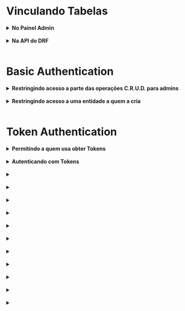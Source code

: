 # Vinculando Tabelas

<details>
<summary><strong> No Painel Admin </strong></summary>

 Não dá pra criar Marriage sem ter um Budget. No entanto, não podemos criar um Budget com antecedência e vinculá-lo ao Marriage ao criá-lo, porque o Budget também precisa obrigatoriamente de um Marriage! O painel de admin não sabe lidar com isso - e nossas requisições de API também não saberão. Vamos corrigir o problema? Altere o arquivo budget/admin.py:

```bash
# budget/admin.py

from django.contrib import admin
from .models import Vendor, Budget, Marriage


class BudgetInline(admin.StackedInline):
    model = Budget


class MarriageAdmin(admin.ModelAdmin):
    inlines = [BudgetInline]


admin.site.register(Vendor)
admin.site.register(Marriage, MarriageAdmin)
```

Colocar um modelo inline com o outro significa ser capaz de criar as duas entidades na mesma tela! Nesse caso, estamos configurando o painel de admin para que permita a criação de um Budget dentro da tela de criação de Marriage. Note que, para isso, definimos duas classes: uma herdou de admin.StackedInline e definiu um atributo model com o model a ficar inline e a outra definiu um atributo inlines, recebendo numa lista a classe anterior. Efetue as alterações e veja como tudo já funciona.

</details>
</br>

<details>
<summary><strong> Na API do DRF </strong></summary>

Você verá que estamos com o mesmo problema que vimos antes no painel de admin: até conseguimos, no corpo de uma mesma requisição, inserir dados de Marriage e Budget para criar ambos ao mesmo tempo, mas Budget insiste em dar erro se não receber o id de uma entidade de Marriage. O problema é que esse id, no momento em que fazemos a requisição, não existe, pois estamos criando as duas entidades ao mesmo tempo. Mas o serializer de Budget é categórico: sem id o modelo disparará um erro.

O que fazer?

## Configurando serializers para criar entidades com relação 1:1

Lembre-se de como o Django REST Framework funciona. O model é a nossa interface com o banco de dados, respeitando todas as suas restrições de integridade. Os viewsets, que faremos adiante, são os locais por onde as requisições vem para nossa API. Os serializers são os locais que recebem os dados, os entregam corretamente para os models e, em caso de problema, retornam erros bem formatados, tudo feito pra gente por traz dos panos.

Vendor e Budget tem os serializers que esperamos - uma contato simples e direto com o nosso modelo, sem maiores alterações, para criarmos entidades corretamente. Marriage, por outro lado, precisa ser capaz de receber uma requisição que cria duas entidades ao mesmo tempo. O problema de simplesmente fazer um serializer simples para Marriage - unindo-o com o serializer que já temos para Budget, é que os dois não conseguem funcionar ao mesmo tempo. O serializer de Budget vai disparar um erro sem um Marriage já criado para vincular à sua entidade - e sem um Budget criado, o serializer de Marriage também dispara um erro.

Não podemos simplesmente remover de BudgetSerializer a obrigação pela presença do campo marriage - caso contrário requisições de API diretamente aos endpoints de Budget dispararão erros de integridade do banco, pois precisam do id para serem criadas. A solução é criar um segundo serializer para vincular a Marriage - um sem essa restrição. Nós não iremos conectar esse serializer a nenhum Viewset, então o mundo exterior não conseguirá criar entidades inadequadas. Esse serializer será exclusivo para o vínculo com Marriage. Daí, dentro de Marriage, iremos garantir que o Budget criado junto com ele é criado corretamente. Veja como abaixo:

```bash
# budget/serializers.py


from rest_framework import serializers
from .models import Vendor, Marriage, Budget


class VendorSerializer(serializers.HyperlinkedModelSerializer):
    class Meta:
        model = Vendor
        fields = ["id", "name", "price"]


class BudgetSerializer(serializers.ModelSerializer):
    class Meta:
        model = Budget
        fields = ["id", "vendors", "marriage"]


class NestedBudgetSerializer(serializers.ModelSerializer):
    class Meta:
        model = Budget
        fields = ["id", "vendors"]


class MarriageSerializer(serializers.ModelSerializer):
    budget = NestedBudgetSerializer()

    class Meta:
        model = Marriage
        fields = ["id", "codename", "date", "budget"]

    def create(self, validated_data):
        budget_data = validated_data.pop('budget')
        budget_data['marriage'] = Marriage.objects.create(**validated_data)
        BudgetSerializer().create(validated_data=budget_data)
        return budget_data['marriage']
```

Nós sobrescrevemos a função de create do serializer por uma lógica nossa - nós removemos dos dados validados os dados relacionados a Budget, e usamos os dados restantes para criar uma entidade Marriage no banco e atribuir a instância que tal criação retorna ao atributo marriage de budget_data. Em seguida, chamamos diretamente o serializer original de Budget para que crie nossa entidade já vinculada com o Marriage que criamos na linha acima. Por fim, retornamos o Marriage criado, fechando o comportamento esperado pela função create do serializer.

Ter o NestedBudgetSerializer vinculado ao MarriageSerializer lá em cima é importante - caso contrário o MarriageSerializer dispara o erro pela falta do id em Budget antes mesmo de chamar a função create que fizemos, que remedia o problema.

Rode esse código! Entenda como ele funciona, simule os erros. Se acessar as URLs pelo browser e/ou pelo Thunder Client agora poderá validar que já funcionam! Crie algumas entidades pelo painel de admin, pelas rotas, e veja tudo funcionando! Com o processo básico revisado e concluído pro nosso MVP, bora criar nossas autenticações?
</details>
</br>

# Basic Authentication

<details>
<summary><strong> Restringindo acesso a parte das operações C.R.U.D. para admins </strong></summary>

Com a nossa aplicação feita, vamos acrescentar nossa autenticação! Temos duas demandas aqui:

Permitir que só pessoas administradoras possam alterar os dados de fornecedores
Permitir que cada casamento esteja vinculado a uma pessoa usuária - e que cada uma só veja o próprio casamento
Vamos estudar os prós e contras de fazer a autenticação de várias formas ao longo do dia de hoje, mas vamos começar com a mais simples: a BasicAuthentication. Antes de mais nada, garanta que a sua dependência do Django REST Framework esteja na versão 3.12 ou superior. Para checar a versão da sua dependência, execute no ambiente virtual o seguinte comando:

```bash
pip show djangorestframework
```

Se for preciso, atualize a dependência:

```bash
 pip install djangorestframework --upgrade
```

O próximo passo é ir no arquivo marryme/settings.py e acrescentar a seguinte configuração:

```bash
# marryme/settings.py

# ...

REST_FRAMEWORK = {
    'DEFAULT_AUTHENTICATION_CLASSES': [
        'rest_framework.authentication.BasicAuthentication',
    ],
    'DEFAULT_PERMISSION_CLASSES': [
        'rest_framework.permissions.IsAuthenticated',
    ],
}

# ...
```

Essa configuração define quais serão, respectivamente, a autenticação e permissão padrão usada pela aplicação. Feito isso, nossa API está fechada e todas as rotas exigem autenticação básica! Vamos testar?

Com o servidor funcionando, faça uma requisição GET para 127.0.0.1:8000/vendors, observe o resultado. Tente também acessar 127.0.0.1:8000/vendors pelo navegador e veja o que aparece.

 janela que surge para se autenticar pelo navegador aparece devido à configuração de autenticação básica que fizemos no settings.py. Caso queira usar um template do DRF para fazer a autenticação, ou até mesmo deixar fazer com que o botão de login apareça na API navegável, você pode fazer essa configuração sugerida na documentação oficial.

Ao passar as credenciais corretas de qualquer pessoa usuária do Django, você conseguirá ter acesso aos dados, seja pelo navegador ou pelo Thunder Client.

Para acrescentar a lógica para somente uma parte administradora lidar com os dados de Fornecedores, primeiro, vamos aos serializers. Não remova os serializers que já existem, só acrescente esse:

```bash
# budget/serializers.py

# ...

class AdminVendorSerializer(serializers.ModelSerializer):
    class Meta:
        model = Vendor
        fields = '__all__'

    def create(self, validated_data):
        request = self.context.get('request')
        if request and request.user.is_superuser:
            return super().create(validated_data)
        raise serializers.ValidationError("Você não tem permissão para criar fornecedores.")

# ...
```

Neste novo Serializer, estamos substituindo o método create padrão que o Django REST Framework nos fornece para verificar se a parte usuária que está fazendo a requisição é administradora (is_superuser). Se sim, o fornecedor será criado normalmente; caso contrário, uma exceção ValidationError será lançada. Note que a lógica de ter um user vinculado a uma requisição, e um que possui esse atributo is_superuser, é uma lógica que nos é fornecida pelo framework. Por hora, ela basta.

A seguir, vamos alterar o Viewset de fornecedores:

```bash
# budget/views.py


from rest_framework import viewsets
from .models import Vendor, Marriage, Budget
from .serializers import (VendorSerializer,
                          MarriageSerializer,
                          BudgetSerializer,
                          AdminVendorSerializer)


class VendorViewSet(viewsets.ModelViewSet):
    queryset = Vendor.objects.all()
    serializer_class = AdminVendorSerializer

    def get_serializer_class(self):
        if self.action in ("create", "destroy", "update"):
            return AdminVendorSerializer
        return VendorSerializer

# ...
```

qui estamos usando o novo Serializer AdminVendorSerializer apenas para as ações de criação, atualização e remoção de Vendors. Para a ação de leitura, continuamos usando o Serializer padrão VendorSerializer. Note que aqui, também, substituímos a implementação de um método padrão por uma nossa - é o polimorfismo em ação!

Seu servidor já deve estar funcionando com autenticação. Vamos testar? Vá ao Thunder Client testar uma das requisições restritas.

Veja como, por padrão, as requisições já não são acessíveis por qualquer pessoa. Agora acrescente as credenciais do superuser que você criou na aba Auth, opção Basic e veja a diferença!

A maior parte dessa lógica de permissões é a mesma independente ao tipo de autenticação que usamos - mas a inserção das credenciais direto na requisição é uma característica da BasicAuthentication! Você entenderá melhor o que é o que quando implementarmos as outras modalidades de autenticação!
</details>
</br>

<details>
<summary><strong> Restringindo acesso a uma entidade a quem a cria </strong></summary>


Agora, o próximo passo: somente a pessoa que cria um casamento e orçamento poder acessá-lo! Fora, naturalmente admins terem acesso a tudo.

Para implementar a lógica onde um pessoa cadastrada só pode acessar os Casamentos e Orçamentos que ela criou, você pode utilizar um mecanismo de autorização personalizado no Django REST Framework. Vamos criar uma novo permission class que verificará as permissões para acessar esses objetos. Além disso, configuraremos o Viewset de Marriage para que apenas quem for admin tenha acesso a todos os registros. Vamos fazer isso passo a passo.

Primeiro, a tal permission class. Crie um novo arquivo chamado permissions.py dentro do diretório budget e adicione o seguinte conteúdo:

```bash
# budget/permissions.py

from rest_framework.permissions import BasePermission


class IsOwnerOrAdmin(BasePermission):
    def has_object_permission(self, request, view, obj):
        # Permite acesso a admin sempre
        if request.user.is_superuser:
            return True
        # Permite acesso se o objeto pertence a quem faz a requisição
        return obj.user == request.user
```

Neste IsOwnerOrAdmin, definimos uma classe de permissão personalizada. Se quem usa tiver permissões de administrador (is_superuser), sempre se terá acesso. Caso contrário, o acesso será apenas aos objetos que pertencem à própria pessoa, verificando se o objeto (Marriage ou Budget) tem um atributo user que corresponde ao usuário autenticado.

Precisamos, então, adicionar um campo de relação com o usuário nos modelos Marriage e Budget. Para isso, atualize o arquivo budget/models.py:

```bash
# budget/models.py


from django.db import models
+ from django.contrib.auth.models import User


class Vendor(models.Model):
    # ...

class Marriage(models.Model):
+   user = models.ForeignKey(User, on_delete=models.CASCADE)
    codename = models.CharField(max_length=50)
    date = models.DateField()

    # ...

class Budget(models.Model):
+   user = models.ForeignKey(User, on_delete=models.CASCADE)
    vendors = models.ManyToManyField(Vendor, related_name='budgets')
    marriage = models.OneToOneField(Marriage, on_delete=models.CASCADE, related_name='budget')

    # ...
```

Com isso, associamos os modelos Marriage e Budget a um usuário (User) através de um relacionamento 1:N. Se você for no painel de administração do Django irá perceber que, por padrão, ele já cria a entidade User para você - então usá-la aqui não dará problema, basta importarmos-na.

A seguir, vamos atualizar os Serializers para incluir o campo user e configurar os Viewsets para usar as permissões personalizadas.

```bash
# budget/serializers.py

# ...

class BudgetSerializer(serializers.ModelSerializer):
+    user = serializers.PrimaryKeyRelatedField(
+           read_only=True, default=serializers.CurrentUserDefault()
+           )

    class Meta:
        model = Budget
-       fields = ["id", "vendors", "marriage"]
+       fields = ["id", "vendors", "marriage", "user"]


class NestedBudgetSerializer(serializers.ModelSerializer):
+    user = serializers.PrimaryKeyRelatedField(
+           read_only=True, default=serializers.CurrentUserDefault()
+           )

    class Meta:
        model = Budget
-       fields = ["id", "vendors"]
+       fields = ["id", "vendors", "user"]


class MarriageSerializer(serializers.ModelSerializer):
    budget = NestedBudgetSerializer()
+   user = serializers.PrimaryKeyRelatedField(
+          read_only=True, default=serializers.CurrentUserDefault()
+          )

    class Meta:
        model = Marriage
-       fields = ["id", "codename", "date", "budget"]
+       fields = ["id", "codename", "date", "budget", "user"]

-   def create(self, validated_data):
-       budget_data = validated_data.pop('budget')
-       budget_data['marriage'] = Marriage.objects.create(**validated_data)
-       BudgetSerializer().create(validated_data=budget_data)
-       return budget_data['marriage']


+   # Sem a inteligência do serializer precisamos unir os dados todos 'na mão'
+   def create(self, validated_data):
+       # Recupera o user que fez a requisição
+       current_user = self.context['request'].user
+
+       '''
+       Recupera os dados de budget da requisição, acrescenta a eles
+       e aos dados de Marriage os dados do usuário
+       '''
+       budget_data = validated_data.pop('budget')
+       budget_data['user'] = current_user
+       validated_data['user'] = current_user
+
+       # Cria marriage, cria budget e retorna Marriage, como a função pede
+       budget_data['marriage'] = Marriage.objects.create(**validated_data)
+       BudgetSerializer().create(validated_data=budget_data)
+       return budget_data['marriage']
```

Tenha especial atenção com a função create que fizemos “na mão” para o MarriageSerializer. Os demais serializers conseguem, com os acréscimos que fizemos, capturar user da requisição e associá-lo à entidade sendo criada. Como em Marriage fizemos a criação na mão, precisamos também manualmente recuperar os dados de usuário e acrescentá-los aos dados usados para criar as entidades.

```bash
# budget/views.py



from rest_framework import viewsets
from .models import Vendor, Marriage, Budget
+ from rest_framework.authentication import BasicAuthentication
from .serializers import (AdminVendorSerializer,
                          VendorSerializer,
                          MarriageSerializer,
                          BudgetSerializer)
+ from .permissions import IsOwnerOrAdmin


class VendorViewSet(viewsets.ModelViewSet):
    queryset = Vendor.objects.all()
    serializer_class = AdminVendorSerializer
+   authentication_classes = [BasicAuthentication]

    def get_serializer_class(self):
        if self.action in ("create", "destroy", "update"):
            return AdminVendorSerializer
        return VendorSerializer



class MarriageViewSet(viewsets.ModelViewSet):
    queryset = Marriage.objects.all()
    serializer_class = MarriageSerializer
+   authentication_classes = [BasicAuthentication]
+   permission_classes = [IsOwnerOrAdmin]
+
+
+   def get_queryset(self):
+       """
+       Quem for admin vê todos os casamentos.
+       Caso contrário, a pessoa só vê os próprios casamentos.
+       """
+       if self.request.user.is_superuser:
+           return Marriage.objects.all()
+       else:
+           return Marriage.objects.filter(user=self.request.user)


class BudgetViewSet(viewsets.ModelViewSet):
    queryset = Budget.objects.all()
    serializer_class = BudgetSerializer
+   authentication_classes = [BasicAuthentication]
+   permission_classes = [IsOwnerOrAdmin]
+
+
+   def get_queryset(self):
+       if self.request.user.is_superuser:
+           return Budget.objects.all()
+       else:
+           return Budget.objects.filter(user=self.request.user)
```

Perceba que adicionamos as variáveis authentication_classes e permission_classes no código acima. Essas variáveis definem a autenticação e permissão necessárias para utilização das views em questão. Essa é uma alternativa da configuração padrão usando no settings.py para, por exemplo, definir diferentes tipos de permissão e autenticação em sua aplicação.

Agora, quando um usuário autenticado criar um Marriage ou Budget, a API definirá automaticamente o campo user como seus dados. Além disso, quando qualquer requisição tentar acessar um Marriage ou Budget, a API verificará se ela tem as credenciais da parte proprietária da entidade ou se é admin para permitir ou negar o acesso. Além disso, sobrescrevemos ali a função get_queryset do MarriageViewset. Essa função é responsável por buscar todas as entidades do modelo quando se recebe uma requisição GET /marriages. Aqui, falamos que quem for admin vê todos os eventos - quem não for só vê os dos quais é dono ou dona.

Para efetivar essas mudanças, nós acrescentamos user, um campo obrigatório, às tabelas Marriage e Budget. Normalmente, para fazer uma migração para aplicá-los ao banco, precisaríamos permitir que esse campo tenha valor nulo ou atribuir um user default a todas as entidades já existentes no banco. Para não ter esse trabalho, aproveitando que ainda estamos desenvolvendo, vamos aprender a resetar o banco de dados da aplicação. Rode os seguintes comandos, alterando-os para colocar os nomes das suas aplicações e o ID do seu container:

```bash
docker ps # Para descobrir o ID do seu container com o banco de dados
docker stop <ID do seu container do banco> # Parar o container
docker remove <ID do seu container do banco> # Deletar o container
docker build -t seu-projeto-db .
docker run -d -p 3306:3306 --name=seu-projeto-mysql-container -e MYSQL_ROOT_PASSWORD=password -e MYSQL_DATABASE=seu-projeto_database marryme-db # Recriar o container
python3 manage.py migrate seu-app zero # Desfazer todas as migrations do app budget
rm seu-app/migrations/000* # Deletar a migration
python3 manage.py makemigrations # Recriar as migrations - agora com o campo user
python3 manage.py migrate # Efetuar as migrações para criar o banco
python3 manage.py createsuperuser # Recrie seu superuser
```

De olho na dica 👀: tome nota dessa sequência de comandos. Resetar o banco pode te ajudar muito durante o desenvolvimento de uma aplicação num processo seletivo.

Agora abra o painel de admin e confira que tudo está no lugar.

Vamos testar? Primeiramente, vá até o dashboard de admin e crie alguns User. Agora crie alguns vendors. Em seguida, através do Thunder Client, faça um POST /marriages/ com os metadados do modelo - e criando, ao mesmo tempo, o respectivo orçamento:

```bash
{
    "codename": "Casamento do Século",
    "date": "2023-12-31",
    "budget": {
        "vendors": [3, 4]
    }
}
```

Na aba Auth, da requisição, coloque as credenciais de algum User. Sua resposta será:

```bash
{
  "id": 3,
  "codename": "Casamento do Século",
  "date": "2023-12-31",
  "budget": {
    "id": 1,
    "vendors": [
      3,
      4
    ],
    "user": 2
  },
  "user": 2
}
```

Agora, quando esse usuário tentar acessar o casamento criado o resultado será a informação do casamento:

```bash
{
    "id": 1,
    "user": 1,
    "codename": "Meu Casamento",
    "date": "2023-12-31"
}
```

Se o usuário tentar acessar o casamento de outro usuário o resultado será um erro de permissão:

```bash
{
    "detail": "You do not have permission to perform this action."
}
```

Por outro lado, o admin terá acesso a todos os casamentos e orçamentos. Com estes passos, você adicionou a lógica de autenticação onde um usuário só pode acessar os Marriages e Budgets que ele criou, e o admin tem acesso a tudo. Outros usuários não-autenticados ou sem permissões de administração receberão mensagens de erro.
</details>
</br>

# Token Authentication

<details>
<summary><strong> Permitindo a quem usa obter Tokens </strong></summary>

A autenticação básica é excelente por ser bem simples de implementar - você coloca as credenciais no cabeçalho da requisição e pronto! Além disso, ela carrega a vantagem de não exigir nenhum armazenamento ou gerenciamento de dados por parte do servidor - ele só precisa saber autenticar uma pessoa de acordo com suas credenciais. Mas há desvantagens também: as credenciais são enviadas no cabeçalho de toda requisição - uma interceptação de dados pode comprometê-las.

A autenticação por token requer um pouco mais de gerenciamento por parte do servidor - o gerenciamento das tokens - mas é mais segura - as credenciais só são enviadas para se obter uma token, e esta pode ser revogada com facilidade. 

### Segurança

#### Autenticação por Token
Oferece melhor segurança, pois os tokens podem ter prazos curtos e ser revogados facilmente. Os tokens também podem ser emitidos com permissões específicas.

#### Autenticação Básica
Menos seguro, pois as credenciais (nome de usuário/senha) são enviadas com cada requisição e podem ser interceptadas. As credenciais também são armazenadas no servidor, representando um risco potencial caso o servidor seja comprometido.

### Ausência de Estado

#### Autenticação por Token
Stateless, não requer armazenamento de sessão no servidor, o que reduz a carga no servidor.

#### Autenticação Básica
Stateless, não requer armazenamento de sessão no servidor, o que reduz a carga no servidor.

### Complexidade de Implementação

#### Autenticação por Token
Mais complexo de implementar em comparação com a Autenticação Básica, pois requer a geração e manipulação de tokens no lado do servidor, além de lidar com a expiração e revogação de tokens.

#### Autenticação Básica
Mais fácil de implementar, pois envolve apenas a verificação das credenciais em cada requisição. Nenhuma geração ou manipulação de token é necessária.

No Django REST Framework, fazer autenticação por Token é ainda melhor pois dá quase a mesma quantidade de trabalho que fazer autenticação básica. Vamos ver como isso funciona? Primeiro, você precisará acrescentar um app novo à suas configurações e alterar a configuração padrão de autenticação:

```bash
# marryme/settings.py

# ...

INSTALLED_APPS = [
    'django.contrib.admin',
    'django.contrib.auth',
    'django.contrib.contenttypes',
    'django.contrib.sessions',
    'django.contrib.messages',
    'django.contrib.staticfiles',
    'budget',
    'rest_framework',
+   'rest_framework.authtoken',
]

REST_FRAMEWORK = {
    'DEFAULT_AUTHENTICATION_CLASSES': [
-       'rest_framework.authentication.BasicAuthentication',
+       'rest_framework.authentication.TokenAuthentication',
    ],
    'DEFAULT_PERMISSION_CLASSES': [
        'rest_framework.permissions.IsAuthenticated',
    ],
}
# ...
```

Agora, vamos primeiro criar uma rota para que uma pessoa possa enviar, via requisição, suas credenciais para obter uma token:

```bash
# marryme/urls.py


from django.contrib import admin
from django.urls import path, include
+ from rest_framework.authtoken.views import obtain_auth_token

urlpatterns = [
    path('admin/', admin.site.urls),
+    path('login/', obtain_auth_token, name='login'),
    path('', include('budget.urls')),
]
```

E pronto! O Django REST Framework nos dá toda essa lógica já pronta. Para testar, rode as migrations para termos a lógica de tokens no banco e faça uma requisição à sua nova rota:

```bash
// POST /login/

{
  "username": "AlgumUser",
  "password":  "SenhaDesteUser"
}
```

Você obterá sua token.

</details>
</br>

<details>
<summary><strong> Autenticando com Tokens </strong></summary>

Para permitir que as Tokens sejam usadas como autenticação, vá em suas views e faça a alteração abaixo:

```bash
# budget/views.py


from rest_framework import viewsets
from .models import Vendor, Marriage, Budget
- from rest_framework.authentication import BasicAuthentication
+ from rest_framework.authentication import TokenAuthentication
from .serializers import (AdminVendorSerializer,
                          VendorSerializer,
                          MarriageSerializer,
                          BudgetSerializer)
from .permissions import IsOwnerOrAdmin


class VendorViewSet(viewsets.ModelViewSet):
    queryset = Vendor.objects.all()
    serializer_class = AdminVendorSerializer
-   authentication_classes = [BasicAuthentication]
+   authentication_classes = [TokenAuthentication]

    def get_serializer_class(self):
        if self.action in ("create", "destroy", "update"):
            return AdminVendorSerializer
        return VendorSerializer


class MarriageViewSet(viewsets.ModelViewSet):
    queryset = Marriage.objects.all()
    serializer_class = MarriageSerializer
-   authentication_classes = [BasicAuthentication]
+   authentication_classes = [TokenAuthentication]
    permission_classes = [IsOwnerOrAdmin]

def get_queryset(self):
    if self.request.user.is_superuser:
        return Marriage.objects.all()
    else:
        return Marriage.objects.filter(user=self.request.user)


class BudgetViewSet(viewsets.ModelViewSet):
    queryset = Budget.objects.all()
    serializer_class = BudgetSerializer
-   authentication_classes = [BasicAuthentication]
+   authentication_classes = [TokenAuthentication]
    permission_classes = [IsOwnerOrAdmin]

def get_queryset(self):
    if self.request.user.is_superuser:
        return Budget.objects.all()
    else:
        return Budget.objects.filter(user=self.request.user)
```

E é isso, sim, só isso, que muda! Substituímos a classe de autenticação de BasicAuthentication para TokenAuthentication.

Agora faça uma requisição para obter o casamento de uma pessoa usuária sem autenticar e veja que você não tem acesso aos dados. Agora acrescente ao cabeçalho da requisição a chave Authorization com o valor Token SuaTokenAqui, e veja como funciona! Experimente alterar entre tokens de diferentes users e veja como cada pessoa só acessa o próprio dado!
</details>
</br>

<details>
<summary><strong>  </strong></summary>

```bash
```

```bash
```

```bash
```


</details>
</br>

<details>
<summary><strong>  </strong></summary>

```bash
```

```bash
```

```bash
```


</details>
</br>

<details>
<summary><strong>  </strong></summary>

```bash
```

```bash
```

```bash
```


</details>
</br>

<details>
<summary><strong>  </strong></summary>

```bash
```

```bash
```

```bash
```


</details>
</br>

<details>
<summary><strong>  </strong></summary>

```bash
```

```bash
```

```bash
```


</details>
</br>

<details>
<summary><strong>  </strong></summary>

```bash
```

```bash
```

```bash
```


</details>
</br>

<details>
<summary><strong>  </strong></summary>

```bash
```

```bash
```

```bash
```


</details>
</br>

<details>
<summary><strong>  </strong></summary>

```bash
```

```bash
```

```bash
```


</details>
</br>

<details>
<summary><strong>  </strong></summary>

```bash
```

```bash
```

```bash
```


</details>
</br>

<details>
<summary><strong>  </strong></summary>

```bash
```

```bash
```

```bash
```


</details>
</br>

<details>
<summary><strong>  </strong></summary>

```bash
```

```bash
```

```bash
```


</details>
</br>
